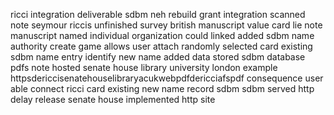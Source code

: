 ricci integration deliverable sdbm neh rebuild grant integration scanned note seymour riccis unfinished survey british manuscript value card lie note manuscript named individual organization could linked added sdbm name authority create game allows user attach randomly selected card existing sdbm name entry identify new name added data stored sdbm database pdfs note hosted senate house library university london example httpsdericcisenatehouselibraryacukwebpdfdericciafspdf consequence user able connect ricci card existing new name record sdbm sdbm served http delay release senate house implemented http site